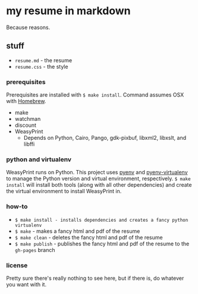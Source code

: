 # my resume in markdown
Because reasons.

## stuff

* `resume.md` - the resume
* `resume.css` - the style

### prerequisites
Prerequisites are installed with `$ make install`. Command assumes OSX with [Homebrew](http://brew.sh/).

* make
* watchman
* discount
* WeasyPrint
  * Depends on Python, Cairo, Pango, gdk-pixbuf, libxml2, libxslt, and libffi

### python and virtualenv
WeasyPrint runs on Python. This project uses [pyenv](https://github.com/yyuu/pyenv) and [pyenv-virtualenv](https://github.com/yyuu/pyenv-virtualenv) to manage the Python version and virtual environment, respectively. `$ make install` will install both tools (along with all other dependencies) and create the virtual environment to install WeasyPrint in.

### how-to

* `$ make install - installs dependencies and creates a fancy python virtualenv`
* `$ make` - makes a fancy html and pdf of the resume
* `$ make clean` - deletes the fancy html and pdf of the resume
* `$ make publish` - publishes the fancy html and pdf of the resume to the `gh-pages` branch

### license
Pretty sure there's really nothing to see here, but if there is, do whatever you want with it.
